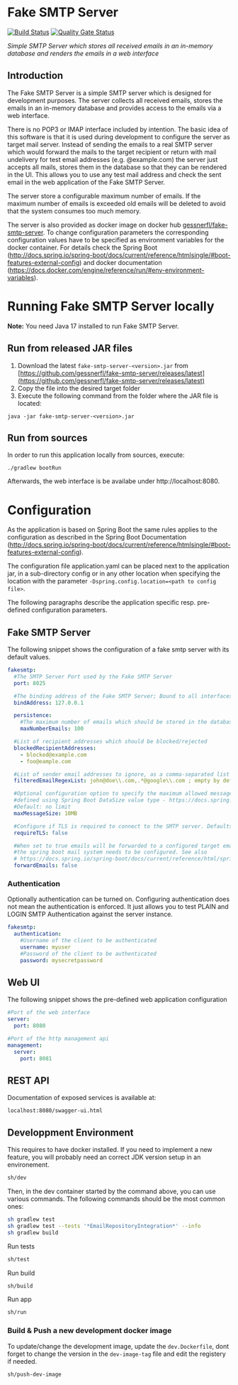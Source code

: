 # Fake SMTP Server
[![Build Status](https://github.com/gessnerfl/fake-smtp-server/workflows/CI%2FCD/badge.svg)](https://github.com/gessnerfl/fake-smtp-server/workflows/CI%2FCD/badge.svg)
[![Quality Gate Status](https://sonarcloud.io/api/project_badges/measure?project=de.gessnerfl.fake-smtp-server&metric=alert_status)](https://sonarcloud.io/summary/new_code?id=de.gessnerfl.fake-smtp-server)

*Simple SMTP Server which stores all received emails in an in-memory database and renders the emails in a web interface*

## Introduction

The Fake SMTP Server is a simple SMTP server which is designed for development purposes. The server collects all
received emails, stores the emails in an in-memory database and provides access to the emails via a web interface.

There is no POP3 or IMAP interface included by intention. The basic idea of this software is that it is used during 
development to configure the server as target mail server. Instead of sending the emails to a real SMTP server which 
would forward the mails to the target recipient or return with mail undelivery for test email addresses (e.g. 
@example.com) the server just accepts all mails, stores them in the database so that they can be rendered in the UI. 
This allows you to use any test mail address and check the sent email in the web application of the Fake SMTP Server.

The server store a configurable maximum number of emails.
If the maximum number of emails is exceeded old emails will be deleted to avoid that the system consumes too much memory.

The server is also provided as docker image on docker hub [gessnerfl/fake-smtp-server](https://hub.docker.com/r/gessnerfl/fake-smtp-server/).
To change configuration parameters the corresponding configuration values have to be specified as environment variables for the docker container.
For details check the Spring Boot (http://docs.spring.io/spring-boot/docs/current/reference/htmlsingle/#boot-features-external-config)
and docker documentation (https://docs.docker.com/engine/reference/run/#env-environment-variables).

# Running Fake SMTP Server locally

**Note:** You need Java 17 installed to run Fake SMTP Server. 

## Run from released JAR files

1. Download the latest `fake-smtp-server-<version>.jar` from 
[https://github.com/gessnerfl/fake-smtp-server/releases/latest](https://github.com/gessnerfl/fake-smtp-server/releases/latest)
2. Copy the file into the desired target folder
3. Execute the following command from the folder where the JAR file is located:
   
```
java -jar fake-smtp-server-<version>.jar
```

## Run from sources

In order to run this application locally from sources, execute:

    ./gradlew bootRun

Afterwards, the web interface is be availabe under http://localhost:8080.

# Configuration

As the application is based on Spring Boot the same rules applies to the configuration as described in the Spring Boot 
Documentation (http://docs.spring.io/spring-boot/docs/current/reference/htmlsingle/#boot-features-external-config).

The configuration file application.yaml can be placed next to the application jar, in a sub-directory config or 
in any other location when specifying the location with the parameter `-Dspring.config.location=<path to config file>`.

The following paragraphs describe the application specific resp. pre-defined configuration parameters.

## Fake SMTP Server
The following snippet shows the configuration of a fake smtp server with its default values.

```yaml
fakesmtp:
  #The SMTP Server Port used by the Fake SMTP Server
  port: 8025

  #The binding address of the Fake SMTP Server; Bound to all interfaces by default / no value
  bindAddress: 127.0.0.1

  persistence:
    #The maximum number of emails which should be stored in the database; Defaults to 100
    maxNumberEmails: 100

  #List of recipient addresses which should be blocked/rejected
  blockedRecipientAddresses:
    - blocked@example.com
    - foo@eample.com

  #List of sender email addresses to ignore, as a comma-separated list of regex expressions.
  filteredEmailRegexList: john@doe\\.com,.*@google\\.com ; empty by default

  #Optional configuration option to specify the maximum allowed message size. The size can be 
  #defined using Spring Boot DataSize value type - https://docs.spring.io/spring-boot/docs/2.1.9.RELEASE/reference/html/boot-features-external-config.html#boot-features-external-config-conversion-datasize.
  #Default: no limit
  maxMessageSize: 10MB

  #Configure if TLS is required to connect to the SMTP server. Defaults to false
  requireTLS: false

  #When set to true emails will be forwarded to a configured target email system. Therefore
  #the spring boot mail system needs to be configured. See also 
  # https://docs.spring.io/spring-boot/docs/current/reference/html/spring-boot-features.html#boot-features-email
  forwardEmails: false
```
    
### Authentication
Optionally authentication can be turned on. Configuring authentication does not mean the authentication is enforced. It
just allows you to test PLAIN and LOGIN SMTP Authentication against the server instance.

```yaml
fakesmtp:
  authentication:
    #Username of the client to be authenticated
    username: myuser
    #Password of the client to be authenticated
    password: mysecretpassword 
```
           

## Web UI
The following snippet shows the pre-defined web application configuration

```yaml
#Port of the web interface
server:
  port: 8080

#Port of the http management api
management:
  server:
    port: 8081 
```
    

## REST API

Documentation of exposed services is available at:
    
    localhost:8080/swagger-ui.html

## Developpment Environment

This requires to have docker installed.
If you need to implement a new feature, you will probably need an correct JDK version setup in an environement.

```sh
sh/dev
```

Then, in the dev container started by the command above, you can use various commands. 
The following commands should be the most common ones:
```bash
sh gradlew test
sh gradlew test --tests '*EmailRepositoryIntegration*' --info
sh gradlew build
```

Run tests
```bash
sh/test
```

Run build
```bash
sh/build
```

Run app
```bash
sh/run
```

### Build & Push a new development docker image

To update/change the development image, update the `dev.Dockerfile`, dont forget to change the version in the `dev-image-tag` file and edit the registery if needed.
```bash
sh/push-dev-image
```
